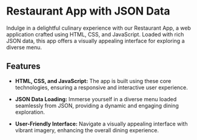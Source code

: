 # Restaurant App with JSON Data

Indulge in a delightful culinary experience with our Restaurant App, a web application crafted using HTML, CSS, and JavaScript. Loaded with rich JSON data, this app offers a visually appealing interface for exploring a diverse menu.

## Features

- **HTML, CSS, and JavaScript:** The app is built using these core technologies, ensuring a responsive and interactive user experience.

- **JSON Data Loading:** Immerse yourself in a diverse menu loaded seamlessly from JSON, providing a dynamic and engaging dining exploration.

- **User-Friendly Interface:** Navigate a visually appealing interface with vibrant imagery, enhancing the overall dining experience.
